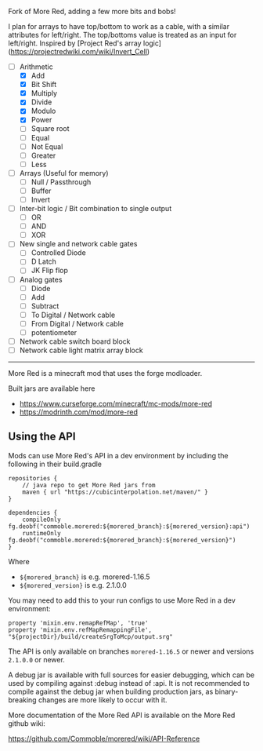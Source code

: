 Fork of More Red, adding a few more bits and bobs!

I plan for arrays to have top/bottom to work as a cable, with a similar attributes for left/right.  The top/bottoms value is treated as an input for left/right.  Inspired by [Project Red's array logic] (https://projectredwiki.com/wiki/Invert_Cell)

- [ ] Arithmetic 
	- [x] Add 
	- [x] Bit Shift 
	- [x] Multiply 
	- [x] Divide 
	- [x] Modulo 
	- [x] Power 
	- [ ] Square root 
	- [ ] Equal 
	- [ ] Not Equal 
	- [ ] Greater 
	- [ ] Less 
- [ ] Arrays (Useful for memory) 
	- [ ] Null / Passthrough 
	- [ ] Buffer 
	- [ ] Invert 
 - [ ] Inter-bit logic / Bit combination to single output 
	- [ ] OR 
	- [ ] AND 
	- [ ] XOR 
- [ ] New single and network cable gates 
	- [ ] Controlled Diode 
	- [ ] D Latch 
	- [ ] JK Flip flop 
- [ ] Analog gates 
	- [ ] Diode 
	- [ ] Add 
	- [ ] Subtract 
	- [ ] To Digital / Network cable 
	- [ ] From Digital / Network cable 
	- [ ] potentiometer 
- [ ] Network cable switch board block 
- [ ] Network cable light matrix array block 

---

More Red is a minecraft mod that uses the forge modloader.

Built jars are available here

* https://www.curseforge.com/minecraft/mc-mods/more-red
* https://modrinth.com/mod/more-red

## Using the API

Mods can use More Red's API in a dev environment by including the following in their build.gradle

```
repositories {
	// java repo to get More Red jars from
	maven { url "https://cubicinterpolation.net/maven/" }
}

dependencies {
	compileOnly fg.deobf("commoble.morered:${morered_branch}:${morered_version}:api")
	runtimeOnly fg.deobf("commoble.morered:${morered_branch}:${morered_version}")
}
```

Where
* `${morered_branch}` is e.g. morered-1.16.5
* `${morered_version}` is e.g. 2.1.0.0

You may need to add this to your run configs to use More Red in a dev environment:

```
property 'mixin.env.remapRefMap', 'true'
property 'mixin.env.refMapRemappingFile', "${projectDir}/build/createSrgToMcp/output.srg"
```

The API is only available on branches `morered-1.16.5` or newer and versions `2.1.0.0` or newer.

A debug jar is available with full sources for easier debugging, which can be used by compiling against :debug instead of :api. It is not recommended to compile against the debug jar when building production jars, as binary-breaking changes are more likely to occur with it.

More documentation of the More Red API is available on the More Red github wiki:

https://github.com/Commoble/morered/wiki/API-Reference
